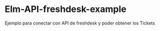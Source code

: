 # Elm-API-freshdesk-example
Ejemplo para conectar con API de freshdesk y poder obtener los Tickets 
